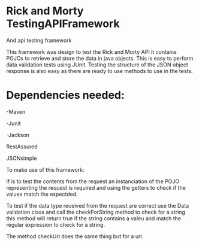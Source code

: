 # Rick and Morty TestingAPIFramework
And api testing framework

This framework was design to test the Rick and Morty API it contains POJOs to retrieve and store the data in java objects.
This is easy to perform data validation tests using JUnit. Testing the structure of the JSON object response is also easy as there are ready to use methods to use in the tests.

# Dependencies needed:

-Maven

-Junit​

-Jackson​

RestAssured​

JSONsimple​

To make use of this framework:

If is to test the contents from the request an instanciation of the POJO representing the request is required and using the getters to check if the values match the expectded.

To test if the data type received from the request are correct use the Data validation class and call the checkForString method to check for a string this method will return true if the string contains a valeu and match the regular expression to check for a string.

The method checkUrl does the same thing but for a url.
